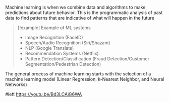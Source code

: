 Machine learning is when we combine data and algorithms to make predictions about future behavior. This is the programmatic analysis of past data to find patterns that are indicative of what will happen in the future

> [!example] Example of ML systems
> - Image Recognition (FaceID)
> - Speech/Audio Recognition (Siri/Shazam)
> - NLP (Google Translate)
> - Recommendation Systems (Netflix)
> - Pattern Detection/Classification (Fraud Detection/Customer Segmentation/Pedestrian Detection)

The general process of machine learning starts with the selection of a machine learning model (Linear Regression, k-Nearest Neighbor, and Neural Networks)

#left https://youtu.be/Bd3LCAiG6WA
